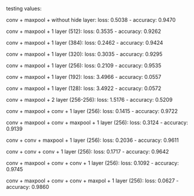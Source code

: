 testing values:

conv + maxpool + without hide layer:
loss: 0.5038 - accuracy: 0.9470

conv + maxpool + 1 layer (512):
loss: 0.3535 - accuracy: 0.9262

conv + maxpool + 1 layer (384):
loss: 0.2462 - accuracy: 0.9424

conv + maxpool + 1 layer (320):
loss: 0.3035 - accuracy: 0.9295

conv + maxpool + 1 layer (256):
loss: 0.2109 - accuracy: 0.9535

conv + maxpool + 1 layer (192):
loss: 3.4966 - accuracy: 0.0557

conv + maxpool + 1 layer (128):
loss: 3.4922 - accuracy: 0.0572

conv + maxpool + 2 layer (256-256):
loss: 1.5176 - accuracy: 0.5209

conv + maxpool + conv + 1 layer (256):
loss: 0.1415 - accuracy: 0.9722

conv + maxpool + conv + maxpool + 1 layer (256):
loss: 0.3124 - accuracy: 0.9139

conv + conv + maxpool + 1 layer (256):
loss: 0.2036 - accuracy: 0.9611

conv + conv + conv + 1 layer (256):
loss: 0.1717 - accuracy: 0.9642

conv + maxpool + conv + conv + 1 layer (256):
loss: 0.1092 - accuracy: 0.9745

conv + maxpool + conv + conv + maxpol + 1 layer (256):
loss: 0.0627 - accuracy: 0.9860